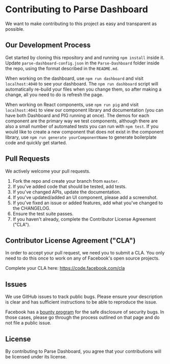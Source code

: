 # Contributing to Parse Dashboard
We want to make contributing to this project as easy and transparent as
possible.

## Our Development Process
Get started by cloning this repository and and running `npm install` inside it. Update `parse-dashboard-config.json` in the `Parse-Dashboard` folder inside the repo, using the format described in the `README.md`.

When working on the dashboard, use `npm run dashboard` and visit `localhost:4040` to see your dashboard. The `npm run dashboard` script will automatically re-build your files when you change them, so after making a change, all you need to do is refresh the page.

When working on React components, use `npm run pig` and visit `localhost:4041` to view our component library and documentation (you can have both Dashboard and PIG running at once). The demos for each component are the primary way we test components, although there are also a small number of automated tests you can run with `npm test`. If you would like to create a new component that does not exist in the component library, use `npm run generate yourComponentName` to generate boilerplate code and quickly get started.

## Pull Requests
We actively welcome your pull requests.

1. Fork the repo and create your branch from `master`.
2. If you've added code that should be tested, add tests.
3. If you've changed APIs, update the documentation.
4. If you've updated/added an UI component, please add a screenshot.
5. If you've fixed an issue or added features, add what you've changed to the CHANGELOG.
6. Ensure the test suite passes.
7. If you haven't already, complete the Contributor License Agreement ("CLA").

## Contributor License Agreement ("CLA")
In order to accept your pull request, we need you to submit a CLA. You only need
to do this once to work on any of Facebook's open source projects.

Complete your CLA here: <https://code.facebook.com/cla>

## Issues
We use GitHub issues to track public bugs. Please ensure your description is
clear and has sufficient instructions to be able to reproduce the issue.

Facebook has a [bounty program](https://www.facebook.com/whitehat/) for the safe
disclosure of security bugs. In those cases, please go through the process
outlined on that page and do not file a public issue.

## License
By contributing to Parse Dashboard, you agree that your contributions will be licensed
under its license.
